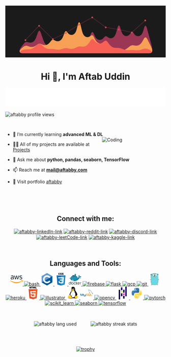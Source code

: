 <p align="center">
    <a href="https://aftabby.com" target="_blank">
        <img src="banner.gif" alt="MasterHead">
    </a>
</p>

<h1 align="center">Hi 👋, I'm Aftab Uddin</h1>
<!-- <h3 align="center">Exploring Data Science: Insights from an Evolving Perspective</h3><br>-->
<!-- [![Exploring Data Science: Insights from an Evolving Perspective](https://readme-typing-svg.demolab.com?font=Delius&size=15&duration=1500&pause=5000&color=2580A8&background=FFFFFF00&center=true&random=false&width=435&lines=Exploring+Data+Science%3A+Insights+from+an+Evolving+Perspective)](https://www.aftabby.com){:target="_blank"}  -->

<p align="center">
    <a href="https://www.aftabby.com" target="_blank">
        <img src="motto.svg" alt="Exploring Data Science: Insights from an Evolving Perspective" width="700px">
    </a>
</p>


<p align="left"> <img src="https://komarev.com/ghpvc/?username=aftabby&label=Profile%20views&color=0e75b6&style=flat" alt="aftabby profile views" /> </p><br>

- 🌱 I’m currently learning **advanced ML & DL** <img align="right" alt="Coding" width="200" src="mid.gif">

- 👨‍💻 All of my projects are available at <a href="https://www.aftabby.com//#projects" target="_blank" rel="noopener noreferrer">Projects</a>

- 💬 Ask me about **python, pandas, seaborn, TensorFlow**

- 📫 Reach me at **mail@aftabby.com**

- 📄 Visit portfolio <a href="https://www.aftabby.com" target="_blank" rel="noopener noreferrer">aftabby</a>

<br><br><br>

<h2 align="center">Connect with me:</h2>
<p align="center">
<!-- <a href="https://dev.to/aftabby" target="_blank"><img align="center" src="https://raw.githubusercontent.com/rahuldkjain/github-profile-readme-generator/master/src/images/icons/Social/devto.svg" alt="aftabby" height="30" width="40" /></a>
-->
<a href="https://linkedin.com/in/aftabby" target="_blank"><img align="center" src="https://raw.githubusercontent.com/rahuldkjain/github-profile-readme-generator/master/src/images/icons/Social/linked-in-alt.svg" alt="aftabby-linkedIn-link" height="30" width="40" /></a>
<a href="https://www.reddit.com/user/Aftabby/" target="_blank"><img align="center" src="https://raw.githubusercontent.com/rahuldkjain/github-profile-readme-generator/master/src/images/icons/Social/reddit.svg" alt="aftabby-reddit-link" height="30" width="40" /></a>
<a href="https://discordapp.com/users/986661127381483580" target="_blank"><img align="center" src="https://raw.githubusercontent.com/rahuldkjain/github-profile-readme-generator/master/src/images/icons/Social/discord.svg" alt="aftabby-discord-link" height="30" width="40" /></a>
<a href="https://www.leetcode.com/aftabby" target="_blank"><img align="center" src="https://raw.githubusercontent.com/rahuldkjain/github-profile-readme-generator/master/src/images/icons/Social/leet-code.svg" alt="aftabby-leetCode-link" height="30" width="40" /></a>
<a href="https://kaggle.com/aftabby" target="_blank"><img align="center" src="https://raw.githubusercontent.com/rahuldkjain/github-profile-readme-generator/master/src/images/icons/Social/kaggle.svg" alt="aftabby-kaggle-link" height="30" width="40" /></a>
<!-- <a href="https://www.hackerrank.com/aftabby" target="_blank""><img align="center" src="https://raw.githubusercontent.com/rahuldkjain/github-profile-readme-generator/master/src/images/icons/Social/hackerrank.svg" alt="aftabby" height="30" width="40" /></a>
-->

<!-- <a href="https://www.hackerearth.com/aftabby" target="_blank"><img align="center" src="https://raw.githubusercontent.com/rahuldkjain/github-profile-readme-generator/master/src/images/icons/Social/hackerearth.svg" alt="aftabby" height="30" width="40" /></a>
<a href="https://auth.geeksforgeeks.org/user/aftabby" target="_blank"><img align="center" src="https://raw.githubusercontent.com/rahuldkjain/github-profile-readme-generator/master/src/images/icons/Social/geeks-for-geeks.svg" alt="aftabby" height="30" width="40" /></a>
-->
</p>
<br>

<h2 align="center">Languages and Tools:</h2>
<p align="center"> <a href="https://aws.amazon.com" target="_blank" rel="noreferrer"> <img src="https://raw.githubusercontent.com/devicons/devicon/master/icons/amazonwebservices/amazonwebservices-original-wordmark.svg" alt="aws" width="40" height="40"/> </a> <a href="https://www.gnu.org/software/bash/" target="_blank" rel="noreferrer"> <img src="https://www.vectorlogo.zone/logos/gnu_bash/gnu_bash-icon.svg" alt="bash" width="40" height="40"/> </a> <a href="https://www.cprogramming.com/" target="_blank" rel="noreferrer"> <img src="https://raw.githubusercontent.com/devicons/devicon/master/icons/c/c-original.svg" alt="c" width="40" height="40"/> </a> <a href="https://www.w3schools.com/css/" target="_blank" rel="noreferrer"> <img src="https://raw.githubusercontent.com/devicons/devicon/master/icons/css3/css3-original-wordmark.svg" alt="css3" width="40" height="40"/> </a> <a href="https://www.docker.com/" target="_blank" rel="noreferrer"> <img src="https://raw.githubusercontent.com/devicons/devicon/master/icons/docker/docker-original-wordmark.svg" alt="docker" width="40" height="40"/> </a> <a href="https://firebase.google.com/" target="_blank" rel="noreferrer"> <img src="https://www.vectorlogo.zone/logos/firebase/firebase-icon.svg" alt="firebase" width="40" height="40"/> </a> <a href="https://flask.palletsprojects.com/" target="_blank" rel="noreferrer"> <img src="https://www.vectorlogo.zone/logos/pocoo_flask/pocoo_flask-icon.svg" alt="flask" width="40" height="40"/> </a> <a href="https://cloud.google.com" target="_blank" rel="noreferrer"> <img src="https://www.vectorlogo.zone/logos/google_cloud/google_cloud-icon.svg" alt="gcp" width="40" height="40"/> </a> <a href="https://git-scm.com/" target="_blank" rel="noreferrer"> <img src="https://www.vectorlogo.zone/logos/git-scm/git-scm-icon.svg" alt="git" width="40" height="40"/> </a> <a href="https://golang.org" target="_blank" rel="noreferrer"> <img src="https://raw.githubusercontent.com/devicons/devicon/master/icons/go/go-original.svg" alt="go" width="40" height="40"/> </a> <a href="https://heroku.com" target="_blank" rel="noreferrer"> <img src="https://www.vectorlogo.zone/logos/heroku/heroku-icon.svg" alt="heroku" width="40" height="40"/> </a> <a href="https://www.w3.org/html/" target="_blank" rel="noreferrer"> <img src="https://raw.githubusercontent.com/devicons/devicon/master/icons/html5/html5-original-wordmark.svg" alt="html5" width="40" height="40"/> </a> <a href="https://www.adobe.com/in/products/illustrator.html" target="_blank" rel="noreferrer"> <img src="https://www.vectorlogo.zone/logos/adobe_illustrator/adobe_illustrator-icon.svg" alt="illustrator" width="40" height="40"/> </a> <a href="https://www.linux.org/" target="_blank" rel="noreferrer"> <img src="https://raw.githubusercontent.com/devicons/devicon/master/icons/linux/linux-original.svg" alt="linux" width="40" height="40"/> </a> <a href="https://www.mysql.com/" target="_blank" rel="noreferrer"> <img src="https://raw.githubusercontent.com/devicons/devicon/master/icons/mysql/mysql-original-wordmark.svg" alt="mysql" width="40" height="40"/> </a> <a href="https://opencv.org/" target="_blank" rel="noreferrer"> <img src="https://www.vectorlogo.zone/logos/opencv/opencv-icon.svg" alt="opencv" width="40" height="40"/> </a> <a href="https://pandas.pydata.org/" target="_blank" rel="noreferrer"> <img src="https://raw.githubusercontent.com/devicons/devicon/2ae2a900d2f041da66e950e4d48052658d850630/icons/pandas/pandas-original.svg" alt="pandas" width="40" height="40"/> </a> <a href="https://www.python.org" target="_blank" rel="noreferrer"> <img src="https://raw.githubusercontent.com/devicons/devicon/master/icons/python/python-original.svg" alt="python" width="40" height="40"/> </a> <a href="https://pytorch.org/" target="_blank" rel="noreferrer"> <img src="https://www.vectorlogo.zone/logos/pytorch/pytorch-icon.svg" alt="pytorch" width="40" height="40"/> </a> <a href="https://scikit-learn.org/" target="_blank" rel="noreferrer"> <img src="https://upload.wikimedia.org/wikipedia/commons/0/05/Scikit_learn_logo_small.svg" alt="scikit_learn" width="40" height="40"/> </a> <a href="https://seaborn.pydata.org/" target="_blank" rel="noreferrer"> <img src="https://seaborn.pydata.org/_images/logo-mark-lightbg.svg" alt="seaborn" width="40" height="40"/> </a> <a href="https://www.tensorflow.org" target="_blank" rel="noreferrer"> <img src="https://www.vectorlogo.zone/logos/tensorflow/tensorflow-icon.svg" alt="tensorflow" width="40" height="40"/> </a></p>
<br> <br>
<div align="center">
    <img src="https://github-readme-stats.vercel.app/api/top-langs?username=aftabby&theme=github_dark&border_color=3c3c3c&border_radius=24&show_icons=true&locale=en&layout=compact" style="margin-right: 20px;" alt="aftabby lang used" />
    <img src="https://github-readme-streak-stats.herokuapp.com/?user=aftabby&theme=github_dark&border_color=3c3c3c&border_radius=24&show_icons=true&locale=en&layout=compact" 
style="margin-left: 20px;" alt="aftabby streak stats" />
</div>

<br><br>
<!--<p align="center"><img  src="https://github-readme-stats.vercel.app/api/top-langs?username=aftabby&theme=github_dark&border_color=3c3c3c&border_radius=24&show_icons=true&locale=en&layout=compact" alt="aftabby" />
 <p>&nbsp;<img align="center" src="https://github-readme-stats.vercel.app/api?username=aftabby&show_icons=true&locale=en" alt="aftabby" /></p>
<img  src="https://github-readme-streak-stats.herokuapp.com/?user=aftabby&" alt="aftabby" /><br><br></p>
<br>
 -->
<div align="center">
  <a href="https://aftabby.com" target="_blank">
    <img src="https://github-profile-trophy.vercel.app/?username=ryo-ma&theme=onedark" alt="trophy">
  </a>
</div>
